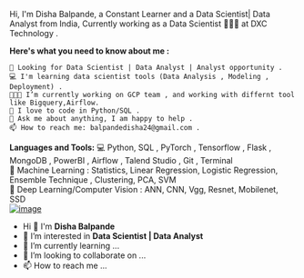 Hi, I'm Disha Balpande, a Constant Learner and a Data Scientist| Data Analyst from India, Currently working as a Data Scientist 🙍🏽‍♂️ at DXC Technology . 


<b>Here's what you need to know about me :</b>
     
    👀 Looking for Data Scientist | Data Analyst | Analyst opportunity .
    💻 I'm learning data scientist tools (Data Analysis , Modeling , Deployment) .
    👨🏽‍💻 I’m currently working on GCP team , and working with differnt tool like Bigquery,Airflow. 
    🐍 I love to code in Python/SQL .
    💬 Ask me about anything, I am happy to help .
    📫 How to reach me: balpandedisha24@gmail.com .
    
 <b>Languages and Tools:</b>
   💻 Python, SQL , PyTorch , Tensorflow , Flask , MongoDB , PowerBI , Airflow , Talend Studio , Git , Terminal <br>
   💼 Machine Learning : Statistics, Linear Regression, Logistic Regression, Ensemble Technique , Clustering, PCA, SVM <br>
   💼 Deep Learning/Computer Vision : ANN, CNN, Vgg, Resnet, Mobilenet, SSD <br>
   [![image](https://user-images.githubusercontent.com/107383468/175823323-1c1ccb6e-d90f-4427-8614-22ca0d6810c6.png)](https://www.google.com/imgres?imgurl=https%3A%2F%2Fstatic.vecteezy.com%2Fsystem%2Fresources%2Fpreviews%2F004%2F879%2F567%2Foriginal%2Fsimple-cloud-outline-icon-on-a-white-background-free-vector.jpg&imgrefurl=https%3A%2F%2Fwww.vecteezy.com%2Ffree-vector%2Fcloud-icon&tbnid=atMGFBjxhx_yKM&vet=12ahUKEwjOofepwMv4AhXx_DgGHbO6AiwQMygAegUIARDgAQ..i&docid=ZObdLxnwEH2xRM&w=1920&h=1920&q=cloud%20icon&client=firefox-b-d&ved=2ahUKEwjOofepwMv4AhXx_DgGHbO6AiwQMygAegUIARDgAQ)

   
  

- Hi 👋 I'm <b><n3>Disha Balpande</h3></b>
- 👀 I’m interested in <b>Data Scientist | Data Analyst </b>
- 🌱 I’m currently learning ...
- 💞️ I’m looking to collaborate on ...
- 📫 How to reach me ...


